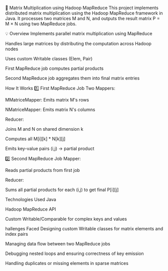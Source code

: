 📘 Matrix Multiplication using Hadoop MapReduce
This project implements distributed matrix multiplication using the Hadoop MapReduce framework in Java. It processes two matrices M and N, and outputs the result matrix P = M × N using two MapReduce jobs.

💡 Overview
Implements parallel matrix multiplication using MapReduce

Handles large matrices by distributing the computation across Hadoop nodes

Uses custom Writable classes (Elem, Pair)

First MapReduce job computes partial products

Second MapReduce job aggregates them into final matrix entries

How It Works
1️⃣ First MapReduce Job
Two Mappers:

MMatriceMapper: Emits matrix M's rows

NMatriceMapper: Emits matrix N's columns

Reducer:

Joins M and N on shared dimension k

Computes all M[i][k] * N[k][j]

Emits key-value pairs (i,j) → partial product

2️⃣ Second MapReduce Job
Mapper:

Reads partial products from first job

Reducer:

Sums all partial products for each (i,j) to get final P[i][j]

Technologies Used
Java

Hadoop MapReduce API

Custom Writable/Comparable for complex keys and values

hallenges Faced
Designing custom Writable classes for matrix elements and index pairs

Managing data flow between two MapReduce jobs

Debugging nested loops and ensuring correctness of key emission

Handling duplicates or missing elements in sparse matrices

